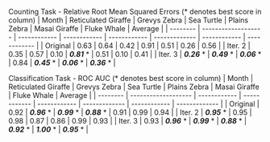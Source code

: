 Counting Task - Relative Root Mean Squared Errors (* denotes best score in column)
| Month    | Reticulated Giraffe | Grevys Zebra | Sea Turtle   | Plains Zebra | Masai Giraffe | Fluke Whale  | Average      | 
| -------- | ------------------- | ------------ | ------------ | ------------ | ------------- | ------------ | ------------ |
| Original | 0.63                | 0.64         | 0.42         | 0.91         | 0.51          | 0.26         | 0.56         |
| Iter. 2  | 0.35                | 0.57         | 0.10         | ***0.81*** * | 0.51          | 0.10         | 0.41         |
| Iter. 3  | ***0.26*** *        | ***0.49*** * | ***0.06*** * | 0.84         | ***0.45*** *  | ***0.06*** * | ***0.36*** * |

Classification Task - ROC AUC (* denotes best score in column)
| Month    | Reticulated Giraffe | Grevys Zebra | Sea Turtle   | Plains Zebra | Masai Giraffe | Fluke Whale  | Average       | 
| -------- | ------------------- | ------------ | ------------ | ------------ | ------------- | ------------ | ------------- |
| Original | 0.92                | ***0.96*** * | ***0.99*** * | ***0.88*** * | 0.91          | 0.99         | 0.94          |
| Iter. 2  | ***0.95*** *        | 0.95         | 0.98         | 0.87         | 0.86          | 0.99         | 0.93          |
| Iter. 3  | 0.93                | ***0.96*** * | ***0.99*** * | ***0.88*** * | ***0.92*** *  | ***1.00*** * | ***0.95*** *  |
